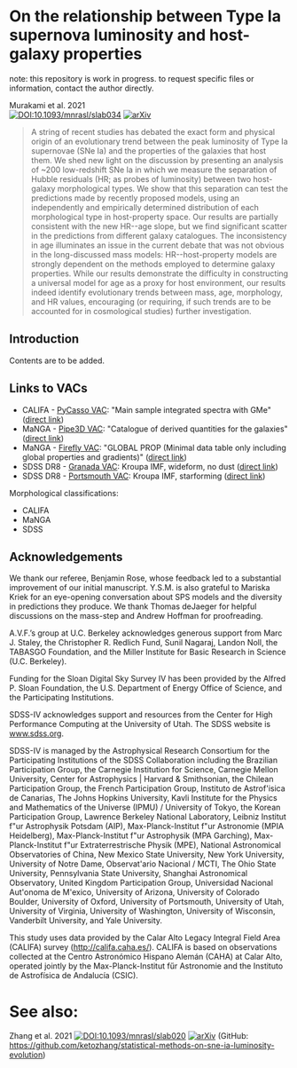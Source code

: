 # On the relationship between Type Ia supernova luminosity and host-galaxy properties

note: this repository is work in progress. to request specific files or information, contact the author directly. 

Murakami et al. 2021 <br>
[![DOI:10.1093/mnrasl/slab034](https://zenodo.org/badge/DOI/10.1093/mnrasl/slab034.svg)](https://doi.org/10.1093/mnrasl/slab034) 
[![arXiv](https://img.shields.io/badge/arXiv-2012.06217-b31b1b.svg)](https://arxiv.org/abs/2012.06217v2)

> A string of recent studies has debated the exact form and physical origin of an evolutionary trend between the peak luminosity of Type Ia supernovae (SNe Ia) and the properties of the galaxies that host them. We shed new light on the discussion by presenting an analysis of ~200 low-redshift SNe Ia in which we measure the separation of Hubble residuals (HR; as probes of luminosity) between two host-galaxy morphological types. We show that this separation can test the predictions made by recently proposed models, using an independently and empirically determined distribution of each morphological type in host-property space. Our results are partially consistent with the new HR--age slope, but we find significant scatter in the predictions from different galaxy catalogues. The inconsistency in age illuminates an issue in the current debate that was not obvious in the long-discussed mass models: HR--host-property models are strongly dependent on the methods employed to determine galaxy properties. While our results demonstrate the difficulty in constructing a universal model for age as a proxy for host environment, our results indeed identify evolutionary trends between mass, age, morphology, and HR values, encouraging (or requiring, if such trends are to be accounted for in cosmological studies) further investigation. 

## Introduction
Contents are to be added.

## Links to VACs
- CALIFA - [PyCasso VAC](http://www.pycasso.iaa.es/): "Main sample integrated spectra with GMe" ([direct link](http://www.pycasso.iaa.es/tables/pycasso_integrated_main_gsd6e.fits))
- MaNGA - [Pipe3D VAC](https://www.sdss.org/dr15/manga/manga-data/manga-pipe3d-value-added-catalog/): "Catalogue of derived quantities for the galaxies" ([direct link](https://data.sdss.org/sas/dr15/manga/spectro/pipe3d/v2_4_3/2.4.3/manga.Pipe3D-v2_4_3.fits))
- MaNGA - [Firefly VAC](https://www.sdss.org/dr14/manga/manga-data/manga-firefly-value-added-catalog/): "GLOBAL PROP (Minimal data table only including global properties and gradients)" ([direct link](https://data.sdss.org/sas/dr14/manga/spectro/firefly/v1_0_3/manga_firefly-v2_1_2-GLOBALPROP.fits))
- SDSS DR8 - [Granada VAC](https://www.sdss.org/dr12/spectro/galaxy_granada/): Kroupa IMF, wideform, no dust ([direct link](http://data.sdss3.org/sas/dr12/sdss/spectro/redux/galaxy/v1_1/granada_fsps_krou_wideform_nodust-26.fits.gz))
- SDSS DR8 - [Portsmouth VAC](https://www.sdss.org/dr12/spectro/galaxy_portsmouth/): Kroupa IMF, starforming ([direct link](http://data.sdss3.org/sas/dr12/sdss/spectro/redux/galaxy/v1_1/portsmouth_stellarmass_starforming_krou-26.fits.gz))

Morphological classifications:
- CALIFA
- MaNGA
- SDSS

## Acknowledgements

We thank our referee, Benjamin Rose, whose feedback led to a substantial improvement of our initial manuscript. Y.S.M. is also grateful to Mariska Kriek for an eye-opening conversation about SPS models and the diversity in predictions they produce. We thank Thomas deJaeger for helpful discussions on the mass-step and Andrew Hoffman for proofreading. 

A.V.F.’s group at U.C. Berkeley acknowledges generous support from Marc J. Staley, the Christopher R. Redlich Fund, Sunil Nagaraj, Landon Noll, the TABASGO Foundation, and the Miller Institute for Basic Research in Science (U.C. Berkeley).

Funding for the Sloan Digital Sky 
Survey IV has been provided by the 
Alfred P. Sloan Foundation, the U.S. 
Department of Energy Office of 
Science, and the Participating 
Institutions. 

SDSS-IV acknowledges support and 
resources from the Center for High 
Performance Computing  at the 
University of Utah. The SDSS 
website is www.sdss.org.

SDSS-IV is managed by the 
Astrophysical Research Consortium 
for the Participating Institutions 
of the SDSS Collaboration including 
the Brazilian Participation Group, 
the Carnegie Institution for Science, 
Carnegie Mellon University, Center for 
Astrophysics | Harvard \& 
Smithsonian, the Chilean Participation 
Group, the French Participation Group, 
Instituto de Astrof\'isica de 
Canarias, The Johns Hopkins 
University, Kavli Institute for the 
Physics and Mathematics of the 
Universe (IPMU) / University of 
Tokyo, the Korean Participation Group, 
Lawrence Berkeley National Laboratory, 
Leibniz Institut f\"ur Astrophysik 
Potsdam (AIP),  Max-Planck-Institut 
f\"ur Astronomie (MPIA Heidelberg), 
Max-Planck-Institut f\"ur 
Astrophysik (MPA Garching), 
Max-Planck-Institut f\"ur 
Extraterrestrische Physik (MPE), 
National Astronomical Observatories of 
China, New Mexico State University, 
New York University, University of 
Notre Dame, Observat\'ario 
Nacional / MCTI, The Ohio State 
University, Pennsylvania State 
University, Shanghai 
Astronomical Observatory, United 
Kingdom Participation Group, 
Universidad Nacional Aut\'onoma 
de M\'exico, University of Arizona, 
University of Colorado Boulder, 
University of Oxford, University of 
Portsmouth, University of Utah, 
University of Virginia, University 
of Washington, University of 
Wisconsin, Vanderbilt University, 
and Yale University.

This study uses data provided by the Calar Alto Legacy Integral Field Area (CALIFA) survey (http://califa.caha.es/).
CALIFA is based on observations collected at the Centro Astronómico Hispano Alemán (CAHA) at Calar Alto, operated jointly by the Max-Planck-Institut fűr Astronomie and the Instituto de Astrofísica de Andalucía (CSIC).

# See also:
Zhang et al. 2021 
[![DOI:10.1093/mnrasl/slab020](https://zenodo.org/badge/DOI/10.1093/mnrasl/slab020.svg)](https://doi.org/10.1093/mnrasl/slab020) 
[![arXiv](https://img.shields.io/badge/arXiv-2012.06215-b31b1b.svg)](https://arxiv.org/abs/2012.06215)
(GitHub: https://github.com/ketozhang/statistical-methods-on-sne-ia-luminosity-evolution)



    
